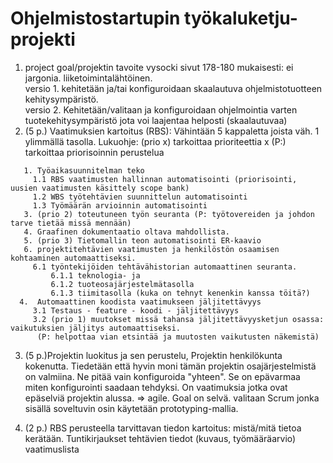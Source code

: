 # Ohjelmistostartupin työkaluketju-projekti
1. project goal/projektin tavoite vysocki sivut 178-180 mukaisesti: ei jargonia. liiketoimintalähtöinen.     
   versio 1. kehitetään ja/tai konfiguroidaan skaalautuva ohjelmistotuotteen kehitysympäristö.     
   versio 2. Kehitetään/valitaan ja konfiguroidaan ohjelmointia varten tuotekehitysympäristö jota voi laajentaa helposti (skaalautuvaa)
2. (5 p.) Vaatimuksien kartoitus (RBS): Vähintään 5 kappaletta joista väh. 1 ylimmällä tasolla.
   Lukuohje: (prio x) tarkoittaa prioriteettia x (P:) tarkoittaa priorisoinnin perustelua
```
   1. Työaikasuunnitelman teko
     1.1 RBS vaatimusten hallinnan automatisointi (priorisointi, uusien vaatimusten käsittely scope bank)
     1.2 WBS työtehtävien suunnittelun automatisointi
     1.3 Työmäärän arvioinnin automatisointi
   3. (prio 2) toteutuneen työn seuranta (P: työtovereiden ja johdon tarve tietää missä mennään) 
   4. Graafinen dokumentaatio oltava mahdollista.
   5. (prio 3) Tietomallin teon automatisointi ER-kaavio
   6. projektitehtävien vaatimusten ja henkilöstön osaamisen kohtaaminen automaattiseksi.
     6.1 työntekijöiden tehtävähistorian automaattinen seuranta.
         6.1.1 teknologia- ja
         6.1.2 tuoteosajärjestelmätasolla
         6.1.3 tiimitasolla (kuka on tehnyt kenenkin kanssa töitä?)
  4.  Automaattinen koodista vaatimukseen jäljitettävyys
     3.1 Testaus - feature - koodi - jäljitettävyys
     3.2 (prio 1) muutokset missä tahansa jäljitettävyysketjun osassa: vaikutuksien jäljitys automaattiseksi.
      (P: helpottaa vian etsintää ja muutosten vaikutusten näkemistä)
```
3. (5 p.)Projektin luokitus ja sen perustelu,
Projektin henkilökunta kokenutta. Tiedetään että hyvin moni tämän projektin osajärjestelmistä on valmiina.
Ne pitää vain konfiguroida "yhteen". Se on epävarmaa miten konfigurointi saadaan tehdyksi.
On vaatimuksia jotka ovat epäselviä projektin alussa. => agile. Goal on selvä.
valitaan Scrum jonka sisällä soveltuvin osin käytetään prototyping-mallia. 

4. (2 p.) RBS perusteella tarvittavan tiedon kartoitus: mistä/mitä tietoa kerätään.
 Tuntikirjaukset
 tehtävien tiedot (kuvaus, työmääräarvio)
 vaatimuslista
